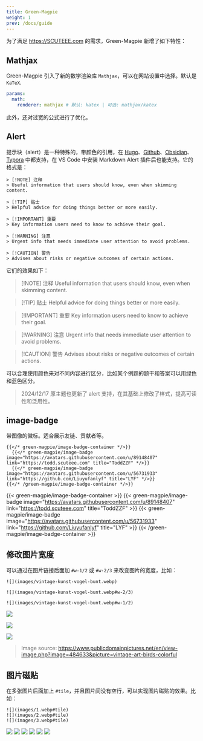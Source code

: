 ```yaml
---
title: Green-Magpie
weight: 1
prev: /docs/guide
---
```


为了满足 <https://SCUTEEE.com>  的需求，Green-Magpie 新增了如下特性：

## Mathjax

Green-Magpie 引入了新的数学渲染库 `Mathjax`，可以在网站设置中选择。默认是 `KaTeX`.

```yaml {filename="hugo.yaml"}
params:
  math:
    renderer: mathjax # 默认: katex | 可选: mathjax/katex
```

此外，还对过宽的公式进行了优化。

## Alert

提示块（alert）是一种特殊的，带颜色的引用，在 [Hugo](https://gohugo.io/render-hooks/blockquotes/#alerts)、[Github](https://docs.github.com/en/get-started/writing-on-github/getting-started-with-writing-and-formatting-on-github/basic-writing-and-formatting-syntax#alerts)、[Obsidian](https://help.obsidian.md/Editing+and+formatting/Callouts)、[Typora](https://support.typora.io/Markdown-Reference/#callouts--github-style-alerts) 中都支持，在 VS Code 中安装 Markdown Alert 插件后也能支持。它的格式是：

```text {filename="Markdown"}
> [!NOTE] 注释
> Useful information that users should know, even when skimming content.

> [!TIP] 贴士
> Helpful advice for doing things better or more easily.

> [!IMPORTANT] 重要
> Key information users need to know to achieve their goal.

> [!WARNING] 注意
> Urgent info that needs immediate user attention to avoid problems.

> [!CAUTION] 警告
> Advises about risks or negative outcomes of certain actions.
```

它们的效果如下：

> [!NOTE] 注释
> Useful information that users should know, even when skimming content.

> [!TIP] 贴士
> Helpful advice for doing things better or more easily.

> [!IMPORTANT] 重要
> Key information users need to know to achieve their goal.

> [!WARNING] 注意
> Urgent info that needs immediate user attention to avoid problems.

> [!CAUTION] 警告
> Advises about risks or negative outcomes of certain actions.

可以合理使用颜色来对不同内容进行区分，比如某个例题的题干和答案可以用绿色和蓝色区分。

> 2024/12/17 原主题也更新了 alert 支持，在其基础上修改了样式，提高可读性和泛用性。

## image-badge

带图像的徽标。适合展示友链、贡献者等。

```text {filename="Markdown"}
{{</* green-magpie/image-badge-container */>}}
  {{</* green-magpie/image-badge  image="https://avatars.githubusercontent.com/u/89148407" link="https://todd.scuteee.com" title="ToddZZF" */>}}
  {{</* green-magpie/image-badge  image="https://avatars.githubusercontent.com/u/56731933" link="https://github.com/Liuyufanlyf" title="LYF" */>}}
{{</* /green-magpie/image-badge-container */>}}
```

{{< green-magpie/image-badge-container >}}
  {{< green-magpie/image-badge  image="https://avatars.githubusercontent.com/u/89148407" link="https://todd.scuteee.com" title="ToddZZF" >}}
  {{< green-magpie/image-badge  image="https://avatars.githubusercontent.com/u/56731933" link="https://github.com/Liuyufanlyf" title="LYF" >}}
{{< /green-magpie/image-badge-container >}}

## 修改图片宽度

可以通过在图片链接后面加 `#w-1/2` 或 `#w-2/3` 来改变图片的宽度，比如：

```text {filename="Markdown"}
![](images/vintage-kunst-vogel-bunt.webp)

![](images/vintage-kunst-vogel-bunt.webp#w-2/3)

![](images/vintage-kunst-vogel-bunt.webp#w-1/2)
```

![](images/vintage-kunst-vogel-bunt.webp)

![](images/vintage-kunst-vogel-bunt.webp#w-2/3)

![](images/vintage-kunst-vogel-bunt.webp#w-1/2)

> Image source: <https://www.publicdomainpictures.net/en/view-image.php?image=484633&picture=vintage-art-birds-colorful>

## 图片磁贴

在多张图片后面加上 `#tile`，并且图片间没有空行，可以实现图片磁贴的效果。比如：

```text {filename="Markdown"}
![](images/1.webp#tile)
![](images/2.webp#tile)
![](images/3.webp#tile)
```

![](images/1.webp#tile)
![](images/2.webp#tile)
![](images/3.webp#tile)
![](images/1.webp#tile)
![](images/2.webp#tile)
![](images/3.webp#tile)